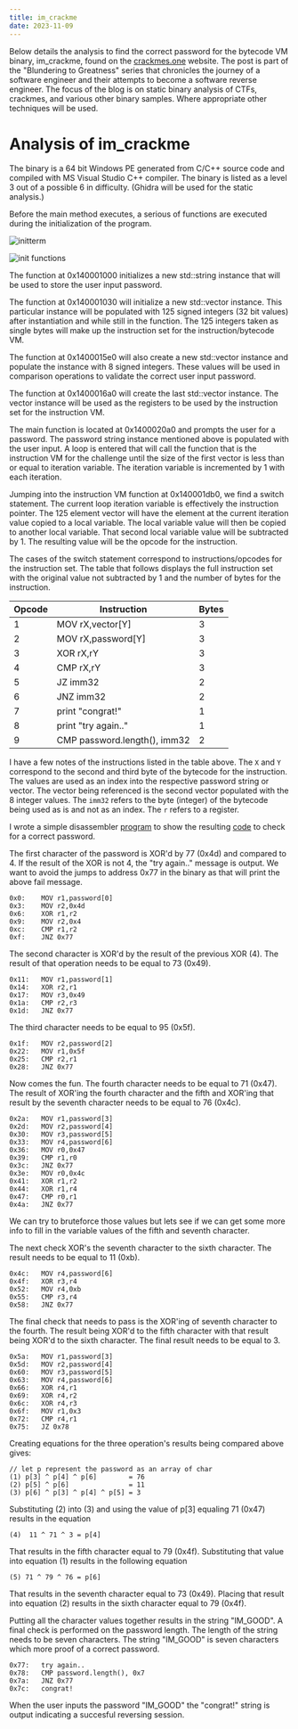 ```yaml
---
title: im_crackme
date: 2023-11-09
---
```


Below details the analysis to find the correct password for the bytecode VM binary, im_crackme, found on the [crackmes.one](https://crackmes.one/crackme/653784b96451214b1db98670) website. The post is part of the "Blundering to Greatness" series that chronicles the journey of a software engineer and their attempts to become a software reverse engineer. The focus of the blog is on static binary analysis of CTFs, crackmes, and various other binary samples. Where appropriate other techniques will be used.

# Analysis of im_crackme

The binary is a 64 bit Windows PE generated from C/C++ source code and compiled with MS Visual Studio C++ compiler. The binary is listed as a level 3 out of a possible 6 in difficulty. (Ghidra will be used for the static analysis.)

Before the main method executes, a serious of functions are executed during the initialization of the program.

![initterm](https://sre0x2a.github.io/writeups/assets/images/imcrackme/initterm.png "initterm")

![init functions](https://sre0x2a.github.io/writeups/assets/images/imcrackme/init_functions.png "init functions")

The function at 0x140001000 initializes a new std::string instance that will be used to store the user input password.

The function at 0x140001030 will initialize a new std::vector<int> instance. This particular instance will be populated with 125 signed integers (32 bit values) after instantiation and while still in the function. The 125 integers taken as single bytes will make up the instruction set for the instruction/bytecode VM.

The function at 0x1400015e0 will also create a new std::vector<int> instance and populate the instance with 8 signed integers. These values will be used in comparison operations to validate the correct user input password.

The function at 0x1400016a0 will create the last std::vector<int> instance. The vector instance will be used as the registers to be used by the instruction set for the instruction VM.

The main function is located at 0x1400020a0 and prompts the user for a password. The password string instance mentioned above is populated with the user input. A loop is entered that will call the function that is the instruction VM for the challenge until the size of the first vector is less than or equal to iteration variable. The iteration variable is incremented by 1 with each iteration.

Jumping into the instruction VM function at 0x140001db0, we find a switch statement. The current loop iteration variable is effectively the instruction pointer. The 125 element vector will have the element at the current iteration value copied to a local variable. The local variable value will then be copied to another local variable. That second local variable value will be subtracted by 1. The resulting value will be the opcode for the instruction.

The cases of the switch statement correspond to instructions/opcodes for the instruction set. The table that follows displays the full instruction set with the original value not subtracted by 1 and the number of bytes for the instruction.

|Opcode|Instruction|Bytes|
|---|---|---|
|1|MOV rX,vector[Y]|3|
|2|MOV rX,password[Y]|3|
|3|XOR rX,rY|3|
|4|CMP rX,rY|3|
|5|JZ imm32|2|
|6|JNZ imm32|2|
|7|print "congrat!"|1|
|8|print "try again.."|1|
|9|CMP password.length(), imm32|2|

I have a few notes of the instructions listed in the table above. The `X` and `Y` correspond to the second and third byte of the bytecode for the instruction. The values are used as an index into the respective password string or vector. The vector being referenced is the second vector populated with the 8 integer values. The `imm32` refers to the byte (integer) of the bytecode being used as is and not as an index. The `r` refers to a register.

I wrote a simple disassembler [program](https://sre0x2a.github.io/writeups/assets/files/imcrackme/disasm.c) to show the resulting [code](https://sre0x2a.github.io/writeups/assets/files/imcrackme/listing.txt) to check for a correct password.

The first character of the password is XOR'd by 77 (0x4d) and compared to 4. If the result of the XOR is not 4, the "try again.." message is output. We want to avoid the jumps to address 0x77 in the binary as that will print the above fail message.

```
0x0:	MOV r1,password[0]
0x3:	MOV r2,0x4d
0x6:	XOR r1,r2
0x9:	MOV r2,0x4
0xc:	CMP r1,r2
0xf:	JNZ 0x77
```

The second character is XOR'd by the result of the previous XOR (4). The result of that operation needs to be equal to 73 (0x49).

```
0x11:	MOV r1,password[1]
0x14:	XOR r2,r1
0x17:	MOV r3,0x49
0x1a:	CMP r2,r3
0x1d:	JNZ 0x77
```

The third character needs to be equal to 95 (0x5f).

```
0x1f:	MOV r2,password[2]
0x22:	MOV r1,0x5f
0x25:	CMP r2,r1
0x28:	JNZ 0x77
```

Now comes the fun. The fourth character needs to be equal to 71 (0x47). The result of XOR'ing the fourth character and the fifth and XOR'ing that result by the seventh character needs to be equal to 76 (0x4c).

```
0x2a:	MOV r1,password[3]
0x2d:	MOV r2,password[4]
0x30:	MOV r3,password[5]
0x33:	MOV r4,password[6]
0x36:	MOV r0,0x47
0x39:	CMP r1,r0
0x3c:	JNZ 0x77
0x3e:	MOV r0,0x4c
0x41:	XOR r1,r2
0x44:	XOR r1,r4
0x47:	CMP r0,r1
0x4a:	JNZ 0x77
```

We can try to bruteforce those values but lets see if we can get some more info to fill in the variable values of the fifth and seventh character.

The next check XOR's the seventh character to the sixth character. The result needs to be equal to 11 (0xb).

```
0x4c:	MOV r4,password[6]
0x4f:	XOR r3,r4
0x52:	MOV r4,0xb
0x55:	CMP r3,r4
0x58:	JNZ 0x77
```

The final check that needs to pass is the XOR'ing of seventh character to the fourth. The result being XOR'd to the fifth character with that result being XOR'd to the sixth character. The final result needs to be equal to 3.

```
0x5a:	MOV r1,password[3]
0x5d:	MOV r2,password[4]
0x60:	MOV r3,password[5]
0x63:	MOV r4,password[6]
0x66:	XOR r4,r1
0x69:	XOR r4,r2
0x6c:	XOR r4,r3
0x6f:	MOV r1,0x3
0x72:	CMP r4,r1
0x75:	JZ 0x78
```

Creating equations for the three operation's results being compared above gives:

```
// let p represent the password as an array of char
(1) p[3] ^ p[4] ^ p[6]        = 76
(2) p[5] ^ p[6]               = 11
(3) p[6] ^ p[3] ^ p[4] ^ p[5] = 3
```

Substituting (2) into (3) and using the value of p[3] equaling 71 (0x47) results in the equation

```
(4)  11 ^ 71 ^ 3 = p[4]
```

That results in the fifth character equal to 79 (0x4f). Substituting that value into equation (1) results in the following equation

```
(5) 71 ^ 79 ^ 76 = p[6]
```

That results in the seventh character equal to 73 (0x49). Placing that result into equation (2) results in the sixth character equal to 79 (0x4f).

Putting all the character values together results in the string "IM_GOOD". A final check is performed on the password length. The length of the string needs to be seven characters. The string "IM_GOOD" is seven characters which more proof of a correct password.

```
0x77:	try again..
0x78:	CMP password.length(), 0x7
0x7a:	JNZ 0x77
0x7c:	congrat!
```

When the user inputs the password "IM_GOOD" the "congrat!" string is output indicating a succesful reversing session.
